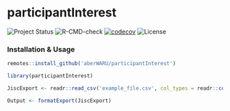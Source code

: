 # participantInterest

![Project Status](https://img.shields.io/badge/repo%20status-active-brightgreen.svg) ![R-CMD-check](https://github.com/aberWARU/participantInterest/workflows/R-CMD-check/badge.svg) [![codecov](https://codecov.io/gh/aberWARU/participantInterest/branch/master/graph/badge.svg)](https://codecov.io/gh/aberWARU/participantInterest) ![License](https://img.shields.io/badge/license-GNU%20GPL%20v3.0-blue.svg "GNU GPL v3.0")


### Installation & Usage

```R
remotes::install_github('aberWARU/participantInterest')
```


```R
library(participantInterest)

JiscExport <- readr::read_csv('example_file.csv', col_types = readr::cols())

Output <- formatExport(JiscExport)

```
